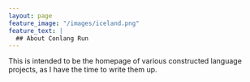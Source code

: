 ```yaml
---
layout: page
feature_image: "/images/iceland.png"
feature_text: |
  ## About Conlang Run
---
```


This is intended to be the homepage of various constructed language projects, as I have the time to write them up. 